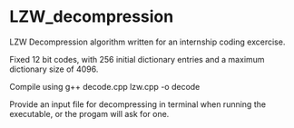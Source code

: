 # LZW_decompression

LZW Decompression algorithm written for an internship coding excercise.

Fixed 12 bit codes, with 256 initial dictionary entries and a maximum dictionary size of 4096.

Compile using
  g++ decode.cpp lzw.cpp -o decode

Provide an input file for decompressing in terminal when running the executable, or the progam will ask for one.

